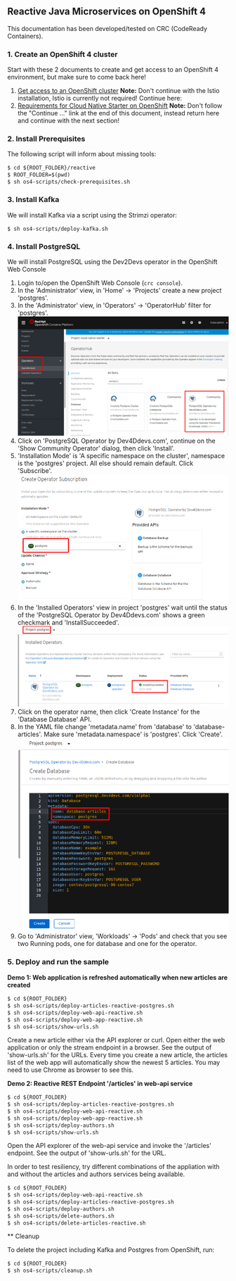 ## Reactive Java Microservices on OpenShift 4

This documentation has been developed/tested on CRC (CodeReady Containers).

### 1. Create an OpenShift 4 cluster

Start with these 2 documents to create and get access to an OpenShift 4 environment, but make sure to come back here!

1. [Get access to an OpenShift cluster](../../documentation/OS4Cluster.md)
    **Note:** Don't continue with the Istio installation, Istio is currently not required! Continue here:
2. [Requirements for Cloud Native Starter on OpenShift](../../documentation/OS4Requirements.md)
    **Note:** Don't follow the "Continue ..." link at the end of this document, instead return here and continue with the next section!

### 2. Install Prerequisites

The following script will inform about missing tools:

```
$ cd ${ROOT_FOLDER}/reactive
$ ROOT_FOLDER=$(pwd)
$ sh os4-scripts/check-prerequisites.sh
```

### 3. Install Kafka

We will install Kafka via a script using the Strimzi operator:

```
$ sh os4-scripts/deploy-kafka.sh
```

### 4. Install PostgreSQL

We will install PostgreSQL using the Dev2Devs operator in the OpenShift Web Console

1. Login to/open the OpenShift Web Console (`crc console`).
1. In the 'Administrator' view, in 'Home' -> 'Projects' create a new project 'postgres'.
1. In the 'Administrator' view, in 'Operators' -> 'OperatorHub' filter for 'postgres'.
    ![](images/operatorhub-postgres.png)
1. Click on 'PostgreSQL Operator by Dev4Ddevs.com', continue on the 'Show Community Operator' dialog, then click 'Install'.
1. 'Installation Mode' is 'A specific namespace on the cluster', namespace is the 'postgres' project. All else should remain default. Click 'Subscribe'.
    ![](images/subscr-postgres.png)
1. In the 'Installed Operators' view in project 'postgres' wait until the status of the 'PostgreSQL Operator by Dev4Ddevs.com' shows a green checkmark and 'InstallSucceeded'. 
    ![](images/postgres-op-succeeded.png)
1. Click on the operator name, then click 'Create Instance' for the 'Database Database' API.
1. In the YAML file change 'metadata.name' from 'database' to 'database-articles'. Make sure 'metadata.namespace' is 'postgres'. Click 'Create'.
    ![](images/postgres-yaml.png)
1. Go to 'Administrator' view, 'Workloads' -> 'Pods' and check that you see two Running pods, one for database and one for the operator.

### 5. Deploy and run the sample 

**Demo 1: Web application is refreshed automatically when new articles are created**

```
$ cd ${ROOT_FOLDER}
$ sh os4-scripts/deploy-articles-reactive-postgres.sh
$ sh os4-scripts/deploy-web-api-reactive.sh
$ sh os4-scripts/deploy-web-app-reactive.sh
$ sh os4-scripts/show-urls.sh
```
Create a new article either via the API explorer or curl. Open either the web application or only the stream endpoint in a browser. See the output of 'show-urls.sh' for the URLs. Every time you create a new article, the articles list of the web app will automatically show the newest 5 articles. You may need to use Chrome as browser to see this.

**Demo 2: Reactive REST Endpoint '/articles' in web-api service**

```
$ cd ${ROOT_FOLDER}
$ sh os4-scripts/deploy-articles-reactive-postgres.sh
$ sh os4-scripts/deploy-web-api-reactive.sh
$ sh os4-scripts/deploy-web-app-reactive.sh
$ sh os4-scripts/deploy-authors.sh
$ sh os4-scripts/show-urls.sh
```

Open the API explorer of the web-api service and invoke the '/articles' endpoint. See the output of 'show-urls.sh' for the URL.

In order to test resiliency, try different combinations of the appliation with and without the articles and authors services being available.

```
$ cd ${ROOT_FOLDER}
$ sh os4-scripts/deploy-web-api-reactive.sh
$ sh os4-scripts/deploy-articles-reactive-postgres.sh
$ sh os4-scripts/deploy-authors.sh
$ sh os4-scripts/delete-authors.sh
$ sh os4-scripts/delete-articles-reactive.sh
```

** Cleanup

To delete the project including Kafka and Postgres from OpenShift, run:


```
$ cd ${ROOT_FOLDER}
$ sh os4-scripts/cleanup.sh
```
